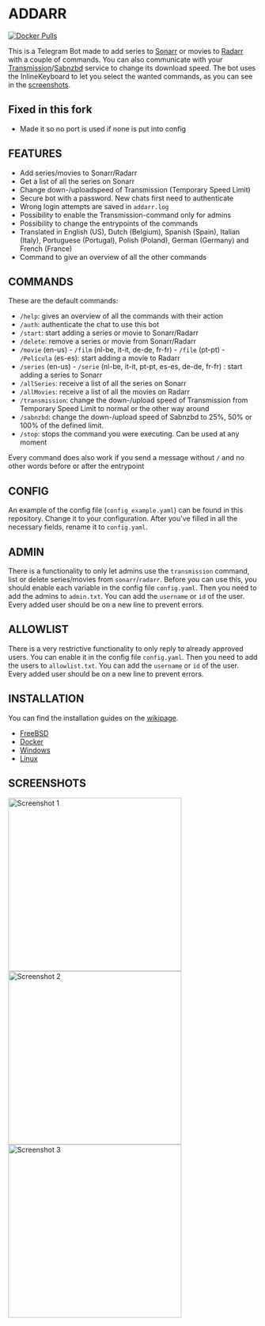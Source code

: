 # ADDARR

[![Docker Pulls](https://img.shields.io/docker/pulls/waterboy1602/addarr)](https://hub.docker.com/r/waterboy1602/addarr)

This is a Telegram Bot made to add series to [Sonarr](https://github.com/Sonarr/Sonarr) or movies to [Radarr](https://github.com/Radarr/Radarr) with a couple of commands. You can also communicate with your [Transmission](https://transmissionbt.com/)/[Sabnzbd](https://sabnzbd.org/) service to change its download speed. The bot uses the InlineKeyboard to let you select the wanted commands, as you can see in the [screenshots](#screenshots).


## Fixed in this fork
- Made it so no port is used if none is put into config

## FEATURES

- Add series/movies to Sonarr/Radarr
- Get a list of all the series on Sonarr
- Change down-/uploadspeed of Transmission (Temporary Speed Limit)
- Secure bot with a password. New chats first need to authenticate
- Wrong login attempts are saved in `addarr.log`
- Possibility to enable the Transmission-command only for admins
- Possibility to change the entrypoints of the commands
- Translated in English (US), Dutch (Belgium), Spanish (Spain), Italian (Italy), Portuguese (Portugal), Polish (Poland), German (Germany) and French (France)
- Command to give an overview of all the other commands

## COMMANDS

These are the default commands:

- `/help`: gives an overview of all the commands with their action
- `/auth`: authenticate the chat to use this bot
- `/start`: start adding a series or movie to Sonarr/Radarr
- `/delete`: remove a series or movie from Sonarr/Radarr
- `/movie` (en-us) - `/film` (nl-be, it-it, de-de, fr-fr) - `/file` (pt-pt) - `/Película` (es-es): start adding a movie to Radarr
- `/series` (en-us) - `/serie` (nl-be, it-it, pt-pt, es-es, de-de, fr-fr) : start adding a series to Sonarr
- `/allSeries`: receive a list of all the series on Sonarr
- `/allMovies`: receive a list of all the movies on Radarr
- `/transmission`: change the down-/upload speed of Transmission from Temporary Speed Limit to normal or the other way around
- `/sabnzbd`: change the down-/upload speed of Sabnzbd to 25%, 50% or 100% of the defined limit.
- `/stop`: stops the command you were executing. Can be used at any moment  

Every command does also work if you send a message without `/` and no other words before or after the entrypoint

## CONFIG

An example of the config file (`config_example.yaml`) can be found in this repository. Change it to your configuration. After you've filled in all the necessary fields, rename it to `config.yaml`.

## ADMIN

There is a functionality to only let admins use the `transmission` command, list or delete series/movies from `sonarr`/`radarr`. Before you can use this, you should enable each variable in the config file `config.yaml`. Then you need to add the admins to `admin.txt`. You can add the `username` or `id` of the user. Every added user should be on a new line to prevent errors.

## ALLOWLIST

There is a very restrictive functionality to only reply to already approved users. You can enable it in the config file `config.yaml`. Then you need to add the users to `allowlist.txt`. You can add the `username` or `id` of the user. Every added user should be on a new line to prevent errors.

## INSTALLATION

You can find the installation guides on the [wikipage](https://github.com/Waterboy1602/Addarr/wiki).

- [FreeBSD](https://github.com/Waterboy1602/Addarr/wiki/Installation-on-FreeBSD)
- [Docker](https://github.com/Waterboy1602/Addarr/wiki/Installation-on-Docker)
- [Windows](https://github.com/Waterboy1602/Addarr/wiki/Installation-on-Windows)
- [Linux](https://github.com/Waterboy1602/Addarr/wiki/Installation-on-Linux)

## SCREENSHOTS

<div style="float: left">
<img src="https://i.imgur.com/axufiPY.png" height="350" style="padding-right: 50px" alt="Screenshot 1">
<img src="https://i.imgur.com/oH0Q8XI.png" height="350" style="padding-right: 50px" alt="Screenshot 2">
<img src="https://i.imgur.com/17zZJ4s.png" height="350" style="padding-right: 50px" alt="Screenshot 3">
</div>
